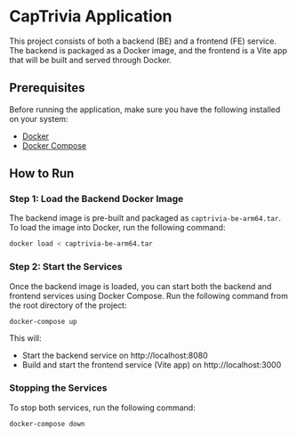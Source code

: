 # CapTrivia Application

This project consists of both a backend (BE) and a frontend (FE) service. The backend is packaged as a Docker image, and the frontend is a Vite app that will be built and served through Docker.

## Prerequisites

Before running the application, make sure you have the following installed on your system:

- [Docker](https://www.docker.com/get-started)
- [Docker Compose](https://docs.docker.com/compose/install/)

## How to Run

### Step 1: Load the Backend Docker Image

The backend image is pre-built and packaged as `captrivia-be-arm64.tar`. To load the image into Docker, run the following command:

```bash
docker load < captrivia-be-arm64.tar
```

### Step 2: Start the Services

Once the backend image is loaded, you can start both the backend and frontend services using Docker Compose. Run the following command from the root directory of the project:

```bash
docker-compose up
```

This will:
- Start the backend service on http://localhost:8080
- Build and start the frontend service (Vite app) on http://localhost:3000

### Stopping the Services

To stop both services, run the following command:

```bash
docker-compose down
```

